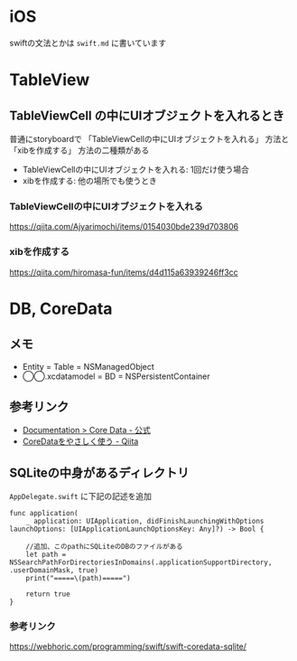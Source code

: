 # iOS

swiftの文法とかは `swift.md` に書いています

# TableView

## TableViewCell の中にUIオブジェクトを入れるとき

普通にstoryboardで 「TableViewCellの中にUIオブジェクトを入れる」 方法と 「xibを作成する」 方法の二種類がある


- TableViewCellの中にUIオブジェクトを入れる: 1回だけ使う場合
- xibを作成する: 他の場所でも使うとき


### TableViewCellの中にUIオブジェクトを入れる

https://qiita.com/Ajyarimochi/items/0154030bde239d703806

### xibを作成する

https://qiita.com/hiromasa-fun/items/d4d115a63939246ff3cc


# DB, CoreData

## メモ

- Entity = Table = NSManagedObject
- ◯◯.xcdatamodel = BD = NSPersistentContainer

## 参考リンク

- [Documentation > Core Data - 公式](https://developer.apple.com/documentation/coredata)
- [CoreDataをやさしく使う - Qiita](https://qiita.com/touyoubuntu/items/5133ba503da74bb39063)

## SQLiteの中身があるディレクトリ

`AppDelegate.swift` に下記の記述を追加

```
func application(
    _ application: UIApplication, didFinishLaunchingWithOptions launchOptions: [UIApplicationLaunchOptionsKey: Any]?) -> Bool {

	//追加、このpathにSQLiteのDBのファイルがある
    let path = NSSearchPathForDirectoriesInDomains(.applicationSupportDirectory, .userDomainMask, true)
    print("=====\(path)=====")

    return true
}
```

### 参考リンク

https://webhoric.com/programming/swift/swift-coredata-sqlite/
